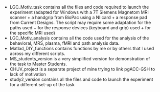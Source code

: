 - LGC_Motiv_task contains all the files and code required to launch the experiment (adapted for Windows with a 7T Siemens Magnetom MRI scanner + a handgrip from BioPac using a NI card + a response pad from Current Designs. The script may require some adaptation for the paths used + for the response devices (keyboard and grip) used + for the specific MRI used)
- LGC_Motiv_analysis contains all the code used for the analysis of the behavioral, MRS, plasma, fMRI and path analysis data.
- Matlad_DIY_functions contains functions by me or by others that I used across my different scripts.
- MS_students_version is a very simplified version for demonstration of the task to Master Students.
- CHUV_project is a separate project of mine trying to link pgACC-GSH to lack of motivation
- study2_version contains all the files and code to launch the experiment for a different set-up of the task
